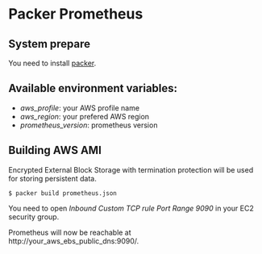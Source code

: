 # Packer Prometheus

## System prepare

You need to install [packer](https://www.packer.io/intro/getting-started/install.html).

## Available environment variables:

  * *aws_profile*: your AWS profile name
  * *aws_region*: your prefered AWS region
  * *prometheus_version*: prometheus version

## Building AWS AMI

Encrypted External Block Storage with termination protection will be used for storing persistent data.

    $ packer build prometheus.json

You need to open *Inbound Custom TCP rule* *Port Range 9090* in your EC2 security group.

Prometheus will now be reachable at http://your_aws_ebs_public_dns:9090/.

